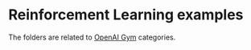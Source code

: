 # Reinforcement Learning examples

The folders are related to [OpenAI Gym](https://gym.openai.com) categories.
